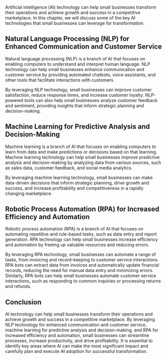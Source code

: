 
Artificial intelligence (AI) technology can help small businesses transform their operations and achieve growth and success in a competitive marketplace. In this chapter, we will discuss some of the key AI technologies that small businesses can leverage for transformation.

Natural Language Processing (NLP) for Enhanced Communication and Customer Service
---------------------------------------------------------------------------------

Natural language processing (NLP) is a branch of AI that focuses on enabling computers to understand and interpret human language. NLP technology can help small businesses enhance communication and customer service by providing automated chatbots, voice assistants, and other tools that facilitate interactions with customers.

By leveraging NLP technology, small businesses can improve customer satisfaction, reduce response times, and increase customer loyalty. NLP-powered tools can also help small businesses analyze customer feedback and sentiment, providing insights that inform strategic planning and decision-making.

Machine Learning for Predictive Analysis and Decision-Making
------------------------------------------------------------

Machine learning is a branch of AI that focuses on enabling computers to learn from data and make predictions or decisions based on that learning. Machine learning technology can help small businesses improve predictive analysis and decision-making by analyzing data from various sources, such as sales data, customer feedback, and social media analytics.

By leveraging machine learning technology, small businesses can make data-driven decisions that inform strategic planning, drive growth and success, and increase profitability and competitiveness in a rapidly changing marketplace.

Robotic Process Automation (RPA) for Increased Efficiency and Automation
------------------------------------------------------------------------

Robotic process automation (RPA) is a branch of AI that focuses on automating repetitive and rule-based tasks, such as data entry and report generation. RPA technology can help small businesses increase efficiency and automation by freeing up valuable resources and reducing errors.

By leveraging RPA technology, small businesses can automate a range of tasks, from invoicing and record-keeping to customer service interactions. RPA bots can extract data from invoices and automatically update financial records, reducing the need for manual data entry and minimizing errors. Similarly, RPA bots can help small businesses automate customer service interactions, such as responding to common inquiries or processing returns and refunds.

Conclusion
----------

AI technology can help small businesses transform their operations and achieve growth and success in a competitive marketplace. By leveraging NLP technology for enhanced communication and customer service, machine learning for predictive analysis and decision-making, and RPA for increased efficiency and automation, small businesses can streamline processes, increase productivity, and drive profitability. It is essential to identify key areas where AI can make the most significant impact and carefully plan and execute AI adoption for successful transformation.
